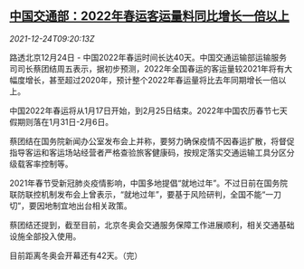 <!--1640338263000-->
[中国交通部：2022年春运客运量料同比增长一倍以上](https://cn.reuters.com/article/china-2022-spring-festival-travel-passen-idCNKBS2J30HN)
------

<div><i>2021-12-24T09:20:13Z</i></div><p>路透北京12月24日 - 中国2022年春运时间长达40天。中国交通运输部运输服务司司长蔡团结周五表示，据初步预测，2022年全国春运的客运量较2021年将有大幅度增长，甚至超过2020年，预计整个2022年春运量将比去年同期增长一倍以上。</p><p>中国2022年春运将从1月17日开始，到2月25日结束。2022年中国农历春节七天假期则落在1月31日-2月6日。</p><p>蔡团结在国务院新闻办公室发布会上并称，要努力确保疫情不因春运扩散，将督促指导客运和客运场站经营者严格查验旅客健康码，按规定落实交通运输工具分区分级载客率控制等。</p><p>2021年春节受新冠肺炎疫情影响，中国多地提倡“就地过年”。不过日前在国务院联防联控机制发布会上曾表示，“就地过年”，要基于风险研判，全国不能“一刀切”，要因地制宜地出台相关政策。</p><p>蔡团结还提到，截至目前，北京冬奥会交通服务保障工作进展顺利，相关交通基础设施全部投入使用。</p><p>目前距离冬奥会开幕还有42天。（完）</p>
